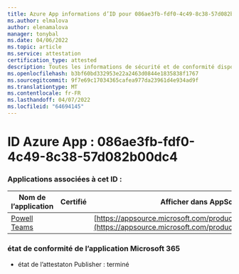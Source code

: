 ```yaml
---
title: Azure App informations d’ID pour 086ae3fb-fdf0-4c49-8c38-57d082b00dc4
ms.author: elmalova
author: elenamalova
manager: tonybal
ms.date: 04/06/2022
ms.topic: article
ms.service: attestation
certification_type: attested
description: Toutes les informations de sécurité et de conformité disponibles pour 086ae3fb-fdf0-4c49-8c38-57d082b00dc4.
ms.openlocfilehash: b3bf60bd332953e22a2463d0844e1835838f1767
ms.sourcegitcommit: 9f7e69c17034365cafea977da23961d4e934ad9f
ms.translationtype: MT
ms.contentlocale: fr-FR
ms.lasthandoff: 04/07/2022
ms.locfileid: "64694145"
---
```

# <a name="azure-app-id-086ae3fb-fdf0-4c49-8c38-57d082b00dc4"></a>ID Azure App : 086ae3fb-fdf0-4c49-8c38-57d082b00dc4


### <a name="apps-associated-with-this-id"></a>Applications associées à cet ID :
| **Nom de l’application** | **Certifié** | **Afficher dans AppSource** |
|--------------|---------------|-----------------------|
| [Powell Teams](../forward/WA200001585.md) |  | [https://appsource.microsoft.com/product/office/WA200001585](https://appsource.microsoft.com/product/office/WA200001585) |

### <a name="microsoft-365-app-compliance-status"></a>état de conformité de l’application Microsoft 365
- état de l’attestaton Publisher : terminé
